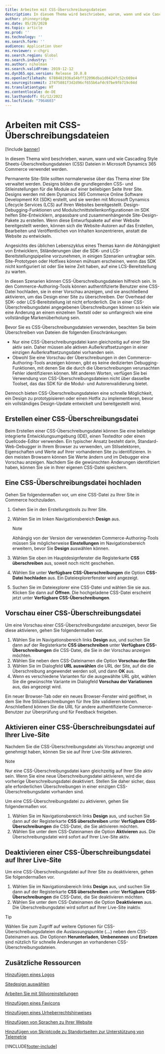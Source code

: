 ```yaml
---
title: Arbeiten mit CSS-Überschreibungsdateien
description: In diesem Thema wird beschrieben, warum, wann und wie Cascading Style Sheets-Überschreibungsdateien (CSS) Dateien in Microsoft Dynamics 365 Commerce verwendet werden.
author: phinneyridge
ms.date: 05/28/2020
ms.topic: article
ms.prod: ''
ms.technology: ''
ms.search.form: ''
audience: Application User
ms.reviewer: v-chgri
ms.search.region: Global
ms.search.industry: ''
ms.author: niholman
ms.search.validFrom: 2019-12-12
ms.dyn365.ops.version: Release 10.0.8
ms.openlocfilehash: 6788481936a54bff32096dba1d0424fc52c669e4
ms.sourcegitcommit: 27475081f3d2d96cf655b6afdc97be9fb719c04d
ms.translationtype: HT
ms.contentlocale: de-DE
ms.lasthandoff: 01/12/2022
ms.locfileid: "7964603"
---
```

# <a name="work-with-css-override-files"></a>Arbeiten mit CSS-Überschreibungsdateien

[!include [banner](includes/banner.md)]

In diesem Thema wird beschrieben, warum, wann und wie Cascading Style Sheets-Überschreibungsdateien (CSS) Dateien in Microsoft Dynamics 365 Commerce verwendet werden.

Permanente Site-Stile sollten normalerweise über das Thema einer Site verwaltet werden. Designs bilden die grundlegenden CSS- und Stileinstellungen für die Module auf einer beliebigen Seite Ihrer Site. Designs werden mit dem Dynamics 365 Commerce Online Software Development Kit (SDK) erstellt, und sie werden mit Microsoft Dynamics Lifecycle Services (LCS) auf Ihren Websites bereitgestellt. Design-Debugging-Funktionen und Modulschnittstellenkonfigurationen im SDK helfen Site-Entwicklern, anpassbare und zusammenhängende Site-Design-Pakete zu erstellen. Wenn diese Entwurfspakete auf einer Website bereitgestellt werden, können sich die Website-Autoren auf das Erstellen, Bearbeiten und Veröffentlichen von Inhalten konzentrieren, anstatt die Website zu entwickeln.

Angesichts des üblichen Lebenszyklus eines Themas kann die Abhängigkeit von Entwicklern, Stiländerungen über die SDK- und LCS-Bereitstellungspipeline vorzunehmen, in einigen Szenarien untragbar sein. Site-Prototypen oder Hotfixes können mühsam erscheinen, wenn das SDK nicht konfiguriert ist oder Sie keine Zeit haben, auf eine LCS-Bereitstellung zu warten.

In diesen Szenarien können CSS-Überschreibungsdateien hilfreich sein. In den Commerce-Authoring-Tools können authentifizierte Benutzer eine CSS-Datei hochladen, sie in einer Vorschau anzeigen, und sie anschließend aktivieren, um das Design einer Site zu überschreiben. Der Overhead der SDK- oder LCS-Bereitstellung ist nicht erforderlich. Die in einer CSS-Überschreibungsdatei angegebenen Überschreibungen können so klein wie eine Änderung an einem einzelnen Textstil oder so umfangreich wie eine vollständige Markenüberholung sein.

Bevor Sie es CSS-Überschreibungsdateien verwenden, beachten Sie beim Überschreiben von Dateien die folgenden Einschränkungen:

- Nur eine CSS-Überschreibungsdatei kann gleichzeitig auf einer Site aktiv sein. Daher müssen alle aktiven Außerkraftsetzungen in einer einzigen Außerkraftsetzungsdatei vorhanden sein.
- Obwohl Sie eine Vorschau der Überschreibungen in den Commerce-Authoring-Tools anzeigen können, gibt es keine dedizierten Debugging-Funktionen, mit denen Sie die durch die Überschreibungen verursachten Fehler identifizieren können. Mit anderen Worten, verfügen Sie bei Verwendung von CSS-Überschreibungsdateien nicht über dasselbe Toolset, das das SDK für die Modul- und Autorenvalidierung bietet.

Dennoch bieten CSS-Überschreibungsdateien eine schnelle Möglichkeit, ein Design zu prototypisieren oder einen Hotfix zu implementieren, bevor ein vollständiges Design-Update entwickelt und bereitgestellt wird.

## <a name="create-a-css-override-file"></a>Erstellen einer CSS-Überschreibungsdatei

Beim Erstellen einer CSS-Überschreibungsdatei können Sie eine beliebige integrierte Entwicklungsumgebung (IDE), einen Texteditor oder einen Quellcode-Editor verwenden. Ein typischer Ansatz besteht darin, Standard-Web-Debugger in Ihrem Browser zu verwenden, um Stilselektoren, Eigenschaften und Werte auf Ihrer vorhandenen Site zu identifizieren. In den meisten Browsern können Sie Werte ändern und im Debugger eine Vorschau anzeigen. Nachdem Sie die gewünschten Änderungen identifiziert haben, können Sie sie in Ihrer eigenen CSS-Datei speichern.

## <a name="upload-a-css-override-file"></a>Eine CSS-Überschreibungsdatei hochladen

Gehen Sie folgendermaßen vor, um eine CSS-Datei zu Ihrer Site in Commerce hochzuladen.

1. Gehen Sie in den Erstellungstools zu Ihrer Site.
1. Wählen Sie im linken Navigationsbereich **Design** aus.

    > [!NOTE]
    > Abhängig von der Version der verwendeten Commerce-Authoring-Tools müssen Sie möglicherweise **Einstellungen** im Navigationsbereich erweitern, bevor Sie **Design** auswählen können.

1. Wählen Sie oben im Hauptdesignfenster die Registerkarte **CSS überschreiben** aus, soweit noch nicht geschehen.
1. Wählen Sie unter **Verfügbare CSS-Überschreibungen** die Option **CSS-Datei hochladen** aus. Ein Dateiexplorerfenster wird angezeigt.
1. Suchen Sie im Dateiexplorer eine CSS-Datei und wählen Sie sie aus. Klicken Sie dann auf **Öffnen**. Die hochgeladene CSS-Datei erscheint jetzt unter **Verfügbare CSS-Überschreibungen**.

## <a name="preview-a-css-override-file"></a>Vorschau einer CSS-Überschreibungsdatei

Um eine Vorschau einer CSS-Überschreibungsdatei anzuzeigen, bevor Sie diese aktivieren, gehen Sie folgendermaßen vor.

1. Wählen Sie im Navigationsbereich links **Design** aus, und suchen Sie dann auf der Registerkarte **CSS überschreiben** unter **Verfügbare CSS-Überschreibungen** die CSS-Datei, die Sie in der Vorschau anzeigen möchten.
1. Wählen Sie neben dem CSS-Dateinamen die Option **Vorschau der Site**.
1. Wählen Sie im Dialogfeld **URL auswählen** die URL der Site, auf die die Überschreibung angewendet werden soll, und dann **OK** aus.
1. Wenn es verschiedene Varianten für die ausgewählte URL gibt, wählen Sie die gewünschte Variante im Dialogfeld **Vorschau der Variationen** aus, das angezeigt wird.

Ein neuer Browser-Tab oder ein neues Browser-Fenster wird geöffnet, in dem Sie Ihre Stilüberschreibungen für Ihre Site validieren können. Anschließend können Sie die URL für andere authentifizierte Commerce-Benutzer zur Überprüfung und für Feedback freigeben.

## <a name="activate-a-css-override-file-on-your-live-site"></a>Aktivieren einer CSS-Überschreibungsdatei auf Ihrer Live-Site

Nachdem Sie die CSS-Überschreibungsdatei als Vorschau angezeigt und genehmigt haben, können Sie sie auf Ihrer Live-Site aktivieren.

> [!NOTE]
> Nur eine CSS-Überschreibungsdatei kann gleichzeitig auf Ihrer Site aktiv sein. Wenn Sie eine neue Überschreibungsdatei aktivieren, wird die vorherige Überschreibungsdatei deaktiviert. Stellen Sie daher sicher, dass alle erforderlichen Überschreibungen in einer einzigen CSS-Überschreibungsdatei vorhanden sind.

Um eine CSS-Überschreibungsdatei zu aktivieren, gehen Sie folgendermaßen vor.

1. Wählen Sie im Navigationsbereich links **Design** aus, und suchen Sie dann auf der Registerkarte **CSS überschreiben** unter **Verfügbare CSS-Überschreibungen** die CSS-Datei, die Sie aktivieren möchten.
1. Wählen Sie unter dem CSS-Dateinamen die Option **Aktivieren** aus. Die Überschreibungsdatei wird sofort auf Ihrer Live-Site aktiv.

## <a name="deactivate-a-css-override-file-on-your-live-site"></a>Deaktivieren einer CSS-Überschreibungsdatei auf Ihrer Live-Site

Um eine CSS-Überschreibungsdatei auf Ihrer Site zu deaktivieren, gehen Sie folgendermaßen vor.

1. Wählen Sie im Navigationsbereich links **Design** aus, und suchen Sie dann auf der Registerkarte **CSS überschreiben** unter **Verfügbare CSS-Überschreibungen** die CSS-Datei, die Sie deaktivieren möchten.
1. Wählen Sie unter dem CSS-Dateinamen die Option **Deaktivieren** aus. Die Überschreibungsdatei wird sofort auf Ihrer Live-Site inaktiv.

> [!TIP]
> Wählen Sie zum Zugriff auf weitere Optionen für CSS-Überschreibungsdateien die Auslassungspunkte (**...**) neben dem CSS-Dateinamen aus. Die Optionen **Herunterladen**, **Umbenennen** und **Ersetzen** sind nützlich für schnelle Änderungen an vorhandenen CSS-Überschreibungsdateien.

## <a name="additional-resources"></a>Zusätzliche Ressourcen

[Hinzufügen eines Logos](add-logo.md)

[Sitedesign auswählen](select-site-theme.md)

[Arbeiten Sie mit Stilvoreinstellungen](style-presets.md)

[Hinzufügen eines Favicons](add-favicon.md)

[Hinzufügen eines Urheberrechtshinweises](add-copyright-notice.md)

[Hinzufügen von Sprachen zu Ihrer Website](add-languages-to-site.md)

[Hinzufügen von Skriptcode zu Standortseiten zur Unterstützung von Telemetrie](add-telemetry.md)


[!INCLUDE[footer-include](../includes/footer-banner.md)]
